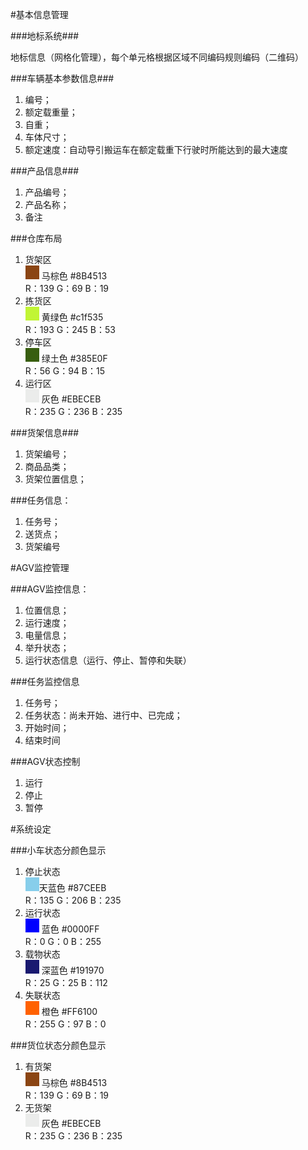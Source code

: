 #基本信息管理

###地标系统###

地标信息（网格化管理），每个单元格根据区域不同编码规则编码（二维码）

###车辆基本参数信息###
1. 编号；
2. 额定载重量；
3. 自重；
4. 车体尺寸；
5. 额定速度：自动导引搬运车在额定载重下行驶时所能达到的最大速度

###产品信息###
1. 产品编号；
2. 产品名称；
3. 备注


###仓库布局
1. 货架区  
![马棕色.png](马棕色.png "") 马棕色 #8B4513  
 R：139 G：69 B：19
2. 拣货区  
![黄绿色.png](黄绿色.png "") 黄绿色 #c1f535   
R：193 G：245 B：53 
3. 停车区  
![绿土色.png](绿土色.png "") 绿土色 #385E0F  
 R：56 G：94 B：15
4. 运行区  
![灰色.png](灰色.png "") 灰色 #EBECEB   
R：235 G：236 B：235


###货架信息###
1. 货架编号；
2. 商品品类；
3. 货架位置信息；


###任务信息：
1. 任务号；
2. 送货点；
3. 货架编号

#AGV监控管理

###AGV监控信息：
1. 位置信息；
2. 运行速度；
3. 电量信息；
4. 举升状态；
5. 运行状态信息（运行、停止、暂停和失联）

###任务监控信息
1. 任务号；
2. 任务状态：尚未开始、进行中、已完成；
3. 开始时间；
4. 结束时间

###AGV状态控制
1. 运行
2. 停止
3. 暂停

#系统设定

###小车状态分颜色显示
1. 停止状态  
   ![天蓝色.png](天蓝色.png "")天蓝色  #87CEEB  
     R：135 G：206 B：235
2. 运行状态  
   ![蓝色.png](蓝色.png "") 蓝色 #0000FF  
     R：0   G：0   B：255 
3. 载物状态  
   ![深蓝色.png](深蓝色.png "") 深蓝色 #191970  
    R：25 G：25  B：112 
4. 失联状态  
   ![橙色.png](橙色.png "") 橙色 #FF6100  
     R：255 G：97  B：0

###货位状态分颜色显示
1. 有货架  
  ![马棕色.png](马棕色.png "")  马棕色 #8B4513  
   R：139 G：69 B：19
2. 无货架  
  ![灰色.png](灰色.png "") 灰色 #EBECEB   
  R：235 G：236 B：235
